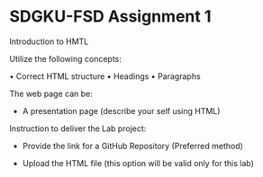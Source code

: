 # SDGKU-FSD Assignment 1

Introduction to HMTL

Utilize the following concepts:

• Correct HTML structure
• Headings
• Paragraphs

The web page can be:

- A presentation page (describe your self using HTML)

Instruction to deliver the Lab project:

- Provide the link for a GitHub Repository (Preferred method)

- Upload the HTML file (this option will be valid only for this lab)

